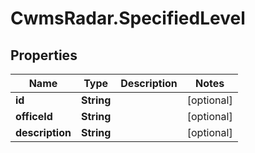 # CwmsRadar.SpecifiedLevel

## Properties

Name | Type | Description | Notes
------------ | ------------- | ------------- | -------------
**id** | **String** |  | [optional] 
**officeId** | **String** |  | [optional] 
**description** | **String** |  | [optional] 


